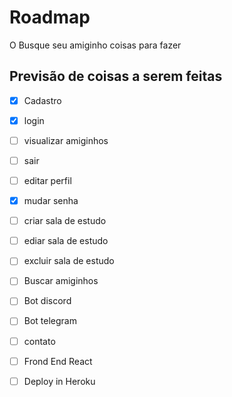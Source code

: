 # Roadmap

O Busque seu amiginho coisas para fazer

## Previsão de coisas a serem feitas

 - [X] Cadastro
 - [X] login
 - [ ] visualizar amiginhos
 - [ ] sair
 - [ ] editar perfil
 - [x] mudar senha
 - [ ] criar sala de estudo
 - [ ] ediar sala de estudo
 - [ ] excluir sala de estudo
 - [ ] Buscar amiginhos
 - [ ] Bot discord
 - [ ] Bot telegram
 - [ ] contato
 - [ ] Frond End React
 - [ ] Deploy in Heroku 
 
